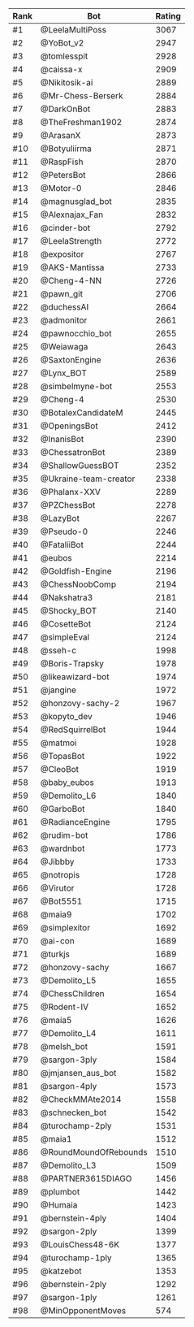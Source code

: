 Rank|Bot|Rating
---|---|---
#1|@LeelaMultiPoss|3067
#2|@YoBot_v2|2947
#3|@tomlesspit|2928
#4|@caissa-x|2909
#5|@Nikitosik-ai|2889
#6|@Mr-Chess-Berserk|2884
#7|@DarkOnBot|2883
#8|@TheFreshman1902|2874
#9|@ArasanX|2873
#10|@Botyuliirma|2871
#11|@RaspFish|2870
#12|@PetersBot|2866
#13|@Motor-0|2846
#14|@magnusglad_bot|2835
#15|@Alexnajax_Fan|2832
#16|@cinder-bot|2792
#17|@LeelaStrength|2772
#18|@expositor|2767
#19|@AKS-Mantissa|2733
#20|@Cheng-4-NN|2726
#21|@pawn_git|2706
#22|@duchessAI|2664
#23|@admonitor|2661
#24|@pawnocchio_bot|2655
#25|@Weiawaga|2643
#26|@SaxtonEngine|2636
#27|@Lynx_BOT|2589
#28|@simbelmyne-bot|2553
#29|@Cheng-4|2530
#30|@BotalexCandidateM|2445
#31|@OpeningsBot|2412
#32|@InanisBot|2390
#33|@ChessatronBot|2389
#34|@ShallowGuessBOT|2352
#35|@Ukraine-team-creator|2338
#36|@Phalanx-XXV|2289
#37|@PZChessBot|2278
#38|@LazyBot|2267
#39|@Pseudo-0|2246
#40|@FataliiBot|2244
#41|@eubos|2214
#42|@Goldfish-Engine|2196
#43|@ChessNoobComp|2194
#44|@Nakshatra3|2181
#45|@Shocky_BOT|2140
#46|@CosetteBot|2124
#47|@simpleEval|2124
#48|@sseh-c|1998
#49|@Boris-Trapsky|1978
#50|@likeawizard-bot|1974
#51|@jangine|1972
#52|@honzovy-sachy-2|1967
#53|@kopyto_dev|1946
#54|@RedSquirrelBot|1944
#55|@matmoi|1928
#56|@TopasBot|1922
#57|@CleoBot|1919
#58|@baby_eubos|1913
#59|@Demolito_L6|1840
#60|@GarboBot|1840
#61|@RadianceEngine|1795
#62|@rudim-bot|1786
#63|@wardnbot|1773
#64|@Jibbby|1733
#65|@notropis|1728
#66|@Virutor|1728
#67|@Bot5551|1715
#68|@maia9|1702
#69|@simplexitor|1692
#70|@ai-con|1689
#71|@turkjs|1689
#72|@honzovy-sachy|1667
#73|@Demolito_L5|1655
#74|@ChessChildren|1654
#75|@Rodent-IV|1652
#76|@maia5|1626
#77|@Demolito_L4|1611
#78|@melsh_bot|1591
#79|@sargon-3ply|1584
#80|@jmjansen_aus_bot|1582
#81|@sargon-4ply|1573
#82|@CheckMMAte2014|1558
#83|@schnecken_bot|1542
#84|@turochamp-2ply|1531
#85|@maia1|1512
#86|@RoundMoundOfRebounds|1510
#87|@Demolito_L3|1509
#88|@PARTNER3615DIAGO|1456
#89|@plumbot|1442
#90|@Humaia|1423
#91|@bernstein-4ply|1404
#92|@sargon-2ply|1399
#93|@LouisChess48-6K|1377
#94|@turochamp-1ply|1365
#95|@katzebot|1353
#96|@bernstein-2ply|1292
#97|@sargon-1ply|1261
#98|@MinOpponentMoves|574
